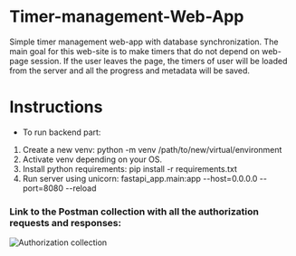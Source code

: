 # Timer-management-Web-App

Simple timer management web-app with database synchronization. The main goal for this web-site is to make timers that do
not depend on web-page session. If the user leaves the page, the timers of user will be loaded from the server and all
the progress and metadata will be saved.

# Instructions

* To run backend part:

1. Create a new venv:
   python -m venv /path/to/new/virtual/environment
2. Activate venv depending on your OS.
3. Install python requirements:
   pip install -r requirements.txt
4. Run server using unicorn:
   fastapi_app.main:app --host=0.0.0.0 --port=8080 --reload


### Link to the Postman collection with all the authorization requests and responses:
![[Authorization collection](https://go.postman.co/workspace/Timers~1e9edfce-1e47-4521-8c6d-28315952eb9b/api/20118925-ecf8-4fe9-8584-b4dc59694c47)](https://img.shields.io/badge/Postman-FF6C37?style=for-the-badge&logo=postman&logoColor=white)


